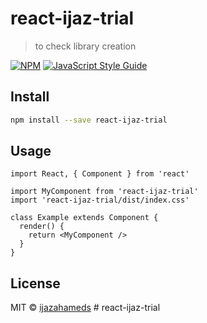 # react-ijaz-trial

> to check library creation

[![NPM](https://img.shields.io/npm/v/react-ijaz-trial.svg)](https://www.npmjs.com/package/react-ijaz-trial) [![JavaScript Style Guide](https://img.shields.io/badge/code_style-standard-brightgreen.svg)](https://standardjs.com)

## Install

```bash
npm install --save react-ijaz-trial
```

## Usage

```tsx
import React, { Component } from 'react'

import MyComponent from 'react-ijaz-trial'
import 'react-ijaz-trial/dist/index.css'

class Example extends Component {
  render() {
    return <MyComponent />
  }
}
```

## License

MIT © [ijazahameds](https://github.com/ijazahameds)
#   r e a c t - i j a z - t r i a l  
 